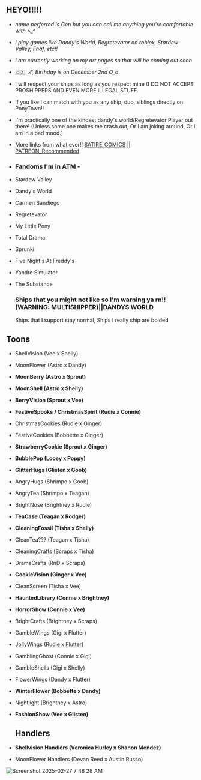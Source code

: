 ## HEYO!!!!!
- *name perferred is Gen but you can call me anything you're comfortable with >_^*
- *I play games like Dandy's World, Regretevator on roblox, Stardew Valley, Fnaf, etc!!*
- *I am currently working on my art pages so that will be coming out soon* 
- *🇨🇦, ♐, Birthday is on December 2nd O_o*
-  I will respect your ships as long as you respect mine (I DO NOT ACCEPT PROSHIPPERS AND EVEN MORE ILLEGAL STUFF.
-  If you like I can match with you as any ship, duo, siblings directly on PonyTown!!
-  I'm practically one of the kindest dandy's world/Regretevator Player out there! (Unless some one makes me crash out, Or I am joking around, Or I am in a bad mood.)
-  More links from what ever!!
   [SATIRE_COMICS](https://readmycomic.straw.page) || [PATREON_Recommended](https://www.patreon.com/c/r3d_barron/about)
-  ### Fandoms I'm in ATM -
-  Stardew Valley
-  Dandy's World
-  Carmen Sandiego
-  Regretevator
-  My Little Pony
-  Total Drama
-  Sprunki
-  Five Night's At Freddy's
-  Yandre Simulator
-  The Substance

   ### Ships that you might not like so I'm warning ya rn!! (WARNING: MULTISHIPPER)||DANDYS WORLD
   Ships that I support stay normal, Ships I really ship are bolded
## Toons
-  ShellVision (Vee x Shelly)
-  MoonFlower (Astro x Dandy)
-  **MoonBerry (Astro x Sprout)**
-  **MoonShell (Astro x Shelly)**
-  **BerryVision (Sprout x Vee)**
-  **FestiveSpooks / ChristmasSpirit (Rudie x Connie)**
-  ChristmasCookies (Rudie x Ginger)
-  FestiveCookies (Bobbette x Ginger)
- **StrawberryCookie (Sprout x Ginger)**
-  **BubblePop (Looey x Poppy)**
-  **GlitterHugs (Glisten x Goob)**
-  AngryHugs (Shrimpo x Goob)
-  AngryTea (Shrimpo x Teagan)
-  BrightNose (Brightney x Rudie)
-  **TeaCase (Teagan x Rodger)**
-  **CleaningFossil (Tisha x Shelly)**
-  CleanTea??? (Teagan x Tisha)
-  CleaningCrafts (Scraps x Tisha)
-  DramaCrafts (RnD x Scraps)
- **CookieVision (Ginger x Vee)**
- CleanScreen (Tisha x Vee)
- **HauntedLibrary (Connie x Brightney)**
- **HorrorShow (Connie x Vee)**
- BrightCrafts (Brightney x Scraps)
- GambleWings (Gigi x Flutter)
- JollyWings (Rudie x Flutter)
- GamblingGhost (Connie x Gigi)
- GambleShells (Gigi x Shelly)
- FlowerWings (Dandy x Flutter)
- **WinterFlower (Bobbette x Dandy)**
- Nightlight (Brightney x Astro)
- **FashionShow (Vee x Glisten)**

   ## Handlers
- **Shellvision Handlers (Veronica Hurley x Shanon Mendez)**
- MoonFlower Handlers (Devan Reed x Austin Russo)

![Screenshot 2025-02-27 7 48 28 AM](https://github.com/user-attachments/assets/fb61ad01-fbe0-45f9-946b-4175097bd4c9)
